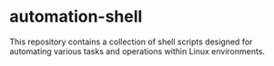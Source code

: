 # automation-shell
This repository contains a collection of shell scripts designed for automating various tasks and operations within Linux environments.
